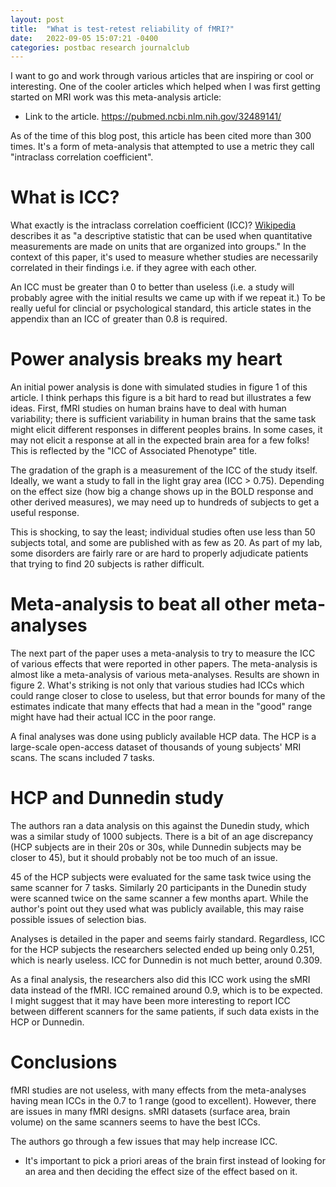 ```yaml
---
layout: post
title:  "What is test-retest reliability of fMRI?"
date:   2022-09-05 15:07:21 -0400
categories: postbac research journalclub
---
```


I want to go and work through various articles that are inspiring or cool or interesting. One of the cooler articles which helped when I was first getting started on MRI work was this meta-analysis article:
* Link to the article. https://pubmed.ncbi.nlm.nih.gov/32489141/

As of the time of this blog post, this article has been cited more than 300 times. It's a form of meta-analysis that attempted to use a metric they call "intraclass correlation coefficient".

# What is ICC?

What exactly is the intraclass correlation coefficient (ICC)? [Wikipedia](https://en.wikipedia.org/wiki/Intraclass_correlation) describes it as "a descriptive statistic that can be used when quantitative measurements are made on units that are organized into groups." In the context of this paper, it's used to measure whether studies are necessarily correlated in their findings i.e. if they agree with each other.

An ICC must be greater than 0 to better than useless (i.e. a study will probably agree with the initial results we came up with if we repeat it.) To be really ueful for clincial or psychological standard, this article states in the appendix than an ICC of greater than 0.8 is required.

# Power analysis breaks my heart
An initial power analysis is done with simulated studies in figure 1 of this article. I think perhaps this figure is a bit hard to read but illustrates a few ideas. First, fMRI studies on human brains have to deal with human variability; there is sufficient variability in human brains that the same task might elicit different responses in different peoples brains. In some cases, it may not elicit a response at all in the expected brain area for a few folks! This is reflected by the "ICC of Associated Phenotype" title. 

The gradation of the graph is a measurement of the ICC of the study itself. Ideally, we want a study to fall in the light gray area (ICC > 0.75). Depending on the effect size (how big a change shows up in the BOLD response and other derived measures), we may need up to hundreds of subjects to get a useful response. 

This is shocking, to say the least; individual studies often use less than 50 subjects total, and some are published with as few as 20. As part of my lab, some disorders are fairly rare or are hard to properly adjudicate patients that trying to find 20 subjects is rather difficult.

# Meta-analysis to beat all other meta-analyses
The next part of the paper uses a meta-analysis to try to measure the ICC of various effects that were reported in other papers. The meta-analysis is almost like a meta-analysis of various meta-analyses. Results are shown in figure 2. What's striking is not only that various studies had ICCs which could range closer to close to useless, but that error bounds for many of the estimates indicate that many effects that had a mean in the "good" range might have had their actual ICC in the poor range.

A final analyses was done using publicly available HCP data. The HCP is a large-scale open-access dataset of thousands of young subjects' MRI scans. The scans included 7 tasks. 

# HCP and Dunnedin study
The authors ran a data analysis on this against the Dunedin study, which was a similar study of 1000 subjects. There is a bit of an age discrepancy (HCP subjects are in their 20s or 30s, while Dunnedin subjects may be closer to 45), but it should probably not be too much of an issue.

45 of the HCP subjects were evaluated for the same task twice using the same scanner for 7 tasks. Similarly 20 participants in the Dunedin study were scanned twice on the same scanner a few months apart. While the author's point out they used what was publicly available, this may raise possible issues of selection bias.

Analyses is detailed in the paper and seems fairly standard. Regardless, ICC for the HCP subjects the researchers selected ended up being only 0.251, which is nearly useless. ICC for Dunnedin is not much better, around 0.309.

As a final analysis, the researchers also did this ICC work using the sMRI data instead of the fMRI. ICC remained around 0.9, which is to be expected. I might suggest that it may have been more interesting to report ICC between different scanners for the same patients, if such data exists in the HCP or Dunnedin.


# Conclusions
fMRI studies are not useless, with many effects from the meta-analyses having mean ICCs in the 0.7 to 1 range (good to excellent). However, there are issues in many fMRI designs. sMRI datasets (surface area, brain volume) on the same scanners seems to have the best ICCs.

The authors go through a few issues that may help increase ICC.
* It's important to pick a priori areas of the brain first instead of looking for an area and then deciding the effect size of the effect based on it.